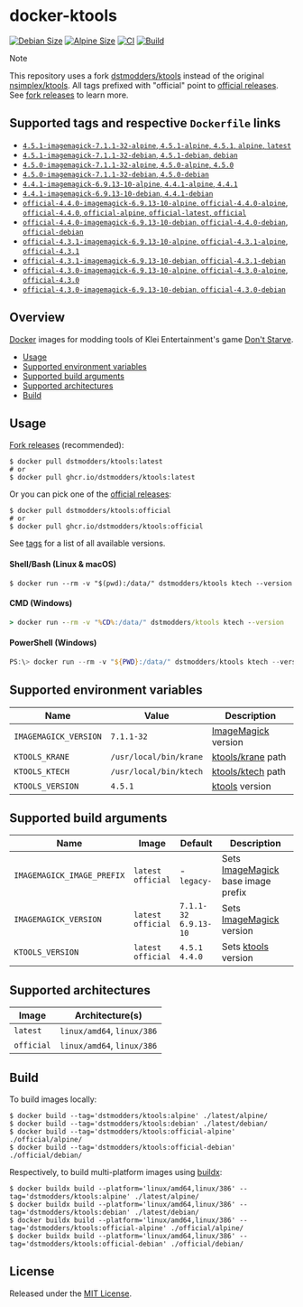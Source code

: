 # docker-ktools

[![Debian Size]](https://hub.docker.com/r/dstmodders/ktools)
[![Alpine Size]](https://hub.docker.com/r/dstmodders/ktools)
[![CI]](https://github.com/dstmodders/docker-ktools/actions/workflows/ci.yml)
[![Build]](https://github.com/dstmodders/docker-ktools/actions/workflows/build.yml)

> [!NOTE]
> This repository uses a fork [dstmodders/ktools] instead of the original
> [nsimplex/ktools]. All tags prefixed with "official" point to
> [official releases]. See [fork releases] to learn more.

## Supported tags and respective `Dockerfile` links

- [`4.5.1-imagemagick-7.1.1-32-alpine`, `4.5.1-alpine`, `4.5.1`, `alpine`, `latest`](https://github.com/dstmodders/docker-ktools/blob/8ac0a3497e69068fa1030c9ec6a255d3754bf6e0/latest/alpine/Dockerfile)
- [`4.5.1-imagemagick-7.1.1-32-debian`, `4.5.1-debian`, `debian`](https://github.com/dstmodders/docker-ktools/blob/8ac0a3497e69068fa1030c9ec6a255d3754bf6e0/latest/debian/Dockerfile)
- [`4.5.0-imagemagick-7.1.1-32-alpine`, `4.5.0-alpine`, `4.5.0`](https://github.com/dstmodders/docker-ktools/blob/8ac0a3497e69068fa1030c9ec6a255d3754bf6e0/latest/alpine/Dockerfile)
- [`4.5.0-imagemagick-7.1.1-32-debian`, `4.5.0-debian`](https://github.com/dstmodders/docker-ktools/blob/8ac0a3497e69068fa1030c9ec6a255d3754bf6e0/latest/debian/Dockerfile)
- [`4.4.1-imagemagick-6.9.13-10-alpine`, `4.4.1-alpine`, `4.4.1`](https://github.com/dstmodders/docker-ktools/blob/8ac0a3497e69068fa1030c9ec6a255d3754bf6e0/latest/alpine/Dockerfile)
- [`4.4.1-imagemagick-6.9.13-10-debian`, `4.4.1-debian`](https://github.com/dstmodders/docker-ktools/blob/8ac0a3497e69068fa1030c9ec6a255d3754bf6e0/latest/debian/Dockerfile)
- [`official-4.4.0-imagemagick-6.9.13-10-alpine`, `official-4.4.0-alpine`, `official-4.4.0`, `official-alpine`, `official-latest`, `official`](https://github.com/dstmodders/docker-ktools/blob/8ac0a3497e69068fa1030c9ec6a255d3754bf6e0/official/alpine/Dockerfile)
- [`official-4.4.0-imagemagick-6.9.13-10-debian`, `official-4.4.0-debian`, `official-debian`](https://github.com/dstmodders/docker-ktools/blob/8ac0a3497e69068fa1030c9ec6a255d3754bf6e0/official/debian/Dockerfile)
- [`official-4.3.1-imagemagick-6.9.13-10-alpine`, `official-4.3.1-alpine`, `official-4.3.1`](https://github.com/dstmodders/docker-ktools/blob/8ac0a3497e69068fa1030c9ec6a255d3754bf6e0/official/alpine/Dockerfile)
- [`official-4.3.1-imagemagick-6.9.13-10-debian`, `official-4.3.1-debian`](https://github.com/dstmodders/docker-ktools/blob/8ac0a3497e69068fa1030c9ec6a255d3754bf6e0/official/debian/Dockerfile)
- [`official-4.3.0-imagemagick-6.9.13-10-alpine`, `official-4.3.0-alpine`, `official-4.3.0`](https://github.com/dstmodders/docker-ktools/blob/8ac0a3497e69068fa1030c9ec6a255d3754bf6e0/official/alpine/Dockerfile)
- [`official-4.3.0-imagemagick-6.9.13-10-debian`, `official-4.3.0-debian`](https://github.com/dstmodders/docker-ktools/blob/8ac0a3497e69068fa1030c9ec6a255d3754bf6e0/official/debian/Dockerfile)

## Overview

[Docker] images for modding tools of Klei Entertainment's game [Don't Starve].

- [Usage](#usage)
- [Supported environment variables](#supported-environment-variables)
- [Supported build arguments](#supported-build-arguments)
- [Supported architectures](#supported-architectures)
- [Build](#build)

## Usage

[Fork releases] (recommended):

```shell
$ docker pull dstmodders/ktools:latest
# or
$ docker pull ghcr.io/dstmodders/ktools:latest
```

Or you can pick one of the [official releases]:

```shell
$ docker pull dstmodders/ktools:official
# or
$ docker pull ghcr.io/dstmodders/ktools:official
```

See [tags] for a list of all available versions.

#### Shell/Bash (Linux & macOS)

```shell
$ docker run --rm -v "$(pwd):/data/" dstmodders/ktools ktech --version
```

#### CMD (Windows)

```cmd
> docker run --rm -v "%CD%:/data/" dstmodders/ktools ktech --version
```

#### PowerShell (Windows)

```powershell
PS:\> docker run --rm -v "${PWD}:/data/" dstmodders/ktools ktech --version
```

## Supported environment variables

| Name                  | Value                  | Description           |
| --------------------- | ---------------------- | --------------------- |
| `IMAGEMAGICK_VERSION` | `7.1.1-32`             | [ImageMagick] version |
| `KTOOLS_KRANE`        | `/usr/local/bin/krane` | [ktools/krane] path   |
| `KTOOLS_KTECH`        | `/usr/local/bin/ktech` | [ktools/ktech] path   |
| `KTOOLS_VERSION`      | `4.5.1`                | [ktools] version      |

## Supported build arguments

| Name                       | Image                    | Default                     | Description                          |
| -------------------------- | ------------------------ | --------------------------- | ------------------------------------ |
| `IMAGEMAGICK_IMAGE_PREFIX` | `latest`<br />`official` | -<br />`legacy-`            | Sets [ImageMagick] base image prefix |
| `IMAGEMAGICK_VERSION`      | `latest`<br />`official` | `7.1.1-32`<br />`6.9.13-10` | Sets [ImageMagick] version           |
| `KTOOLS_VERSION`           | `latest`<br />`official` | `4.5.1`<br />`4.4.0`        | Sets [ktools] version                |

## Supported architectures

| Image      | Architecture(s)            |
| ---------- | -------------------------- |
| `latest`   | `linux/amd64`, `linux/386` |
| `official` | `linux/amd64`, `linux/386` |

## Build

To build images locally:

```shell
$ docker build --tag='dstmodders/ktools:alpine' ./latest/alpine/
$ docker build --tag='dstmodders/ktools:debian' ./latest/debian/
$ docker build --tag='dstmodders/ktools:official-alpine' ./official/alpine/
$ docker build --tag='dstmodders/ktools:official-debian' ./official/debian/
```

Respectively, to build multi-platform images using [buildx]:

```shell
$ docker buildx build --platform='linux/amd64,linux/386' --tag='dstmodders/ktools:alpine' ./latest/alpine/
$ docker buildx build --platform='linux/amd64,linux/386' --tag='dstmodders/ktools:debian' ./latest/debian/
$ docker buildx build --platform='linux/amd64,linux/386' --tag='dstmodders/ktools:official-alpine' ./official/alpine/
$ docker buildx build --platform='linux/amd64,linux/386' --tag='dstmodders/ktools:official-debian' ./official/debian/
```

## License

Released under the [MIT License](https://opensource.org/licenses/MIT).

[alpine size]: https://img.shields.io/docker/image-size/dstmodders/ktools/alpine?label=alpine%20size&logo=docker
[build]: https://img.shields.io/github/actions/workflow/status/dstmodders/docker-ktools/build.yml?branch=main&label=build&logo=github
[buildx]: https://github.com/docker/buildx
[ci]: https://img.shields.io/github/actions/workflow/status/dstmodders/docker-ktools/ci.yml?branch=main&label=ci&logo=github
[debian size]: https://img.shields.io/docker/image-size/dstmodders/ktools/debian?label=debian%20size&logo=docker
[docker]: https://www.docker.com/
[don't starve]: https://www.klei.com/games/dont-starve
[dstmodders/ktools]: https://github.com/dstmodders/ktools
[fork releases]: https://github.com/dstmodders/ktools/releases
[imagemagick]: https://imagemagick.org/index.php
[ktools/krane]: https://github.com/dstmodders/ktools?tab=readme-ov-file#krane
[ktools/ktech]: https://github.com/dstmodders/ktools?tab=readme-ov-file#ktech
[ktools]: https://github.com/dstmodders/ktools
[nsimplex/ktools]: https://github.com/nsimplex/ktools
[official releases]: https://github.com/nsimplex/ktools/releases
[tags]: https://hub.docker.com/r/dstmodders/ktools/tags
